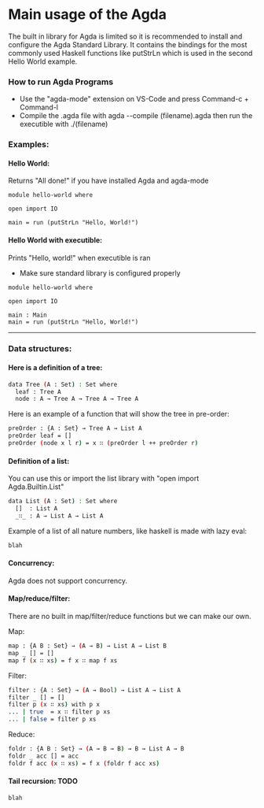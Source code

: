 # Main usage of the Agda

The built in library for Agda is limited so it is recommended to install and configure the Agda Standard Library. 
It contains the bindings for the most commonly used Haskell functions like putStrLn which is used in the second Hello World example.

### How to run Agda Programs
- Use the "agda-mode" extension on VS-Code and press Command-c + Command-l
- Compile the .agda file with agda --compile (filename).agda then run the executible with ./(filename)

### Examples:
#### Hello World:

Returns "All done!" if you have installed Agda and agda-mode
```
module hello-world where

open import IO

main = run (putStrLn "Hello, World!")
```
#### Hello World with executible:

Prints "Hello, world!" when executible is ran
- Make sure standard library is configured properly
```
module hello-world where

open import IO

main : Main
main = run (putStrLn "Hello, World!")
```

---

### Data structures:

#### Here is a definition of a tree:
```bash
data Tree (A : Set) : Set where
  leaf : Tree A
  node : A → Tree A → Tree A → Tree A
```

Here is an example of a function that will show the tree in pre-order:
```bash
preOrder : {A : Set} → Tree A → List A
preOrder leaf = []
preOrder (node x l r) = x ∷ (preOrder l ++ preOrder r)
```

#### Definition of a list:
You can use this or import the list library with "open import Agda.Builtin.List"

```bash
data List (A : Set) : Set where
  []  : List A
  _∷_ : A → List A → List A
```

Example of a list of all nature numbers, like haskell is made with lazy eval:
```bash
blah
```

#### Concurrency:
Agda does not support concurrency.

#### Map/reduce/filter:
There are no built in map/filter/reduce functions but we can make our own.

Map:
```bash
map : {A B : Set} → (A → B) → List A → List B
map _ [] = []
map f (x ∷ xs) = f x ∷ map f xs
```

Filter:
```bash
filter : {A : Set} → (A → Bool) → List A → List A
filter _ [] = []
filter p (x ∷ xs) with p x
... | true  = x ∷ filter p xs
... | false = filter p xs
```

Reduce:
```bash
foldr : {A B : Set} → (A → B → B) → B → List A → B
foldr _ acc [] = acc
foldr f acc (x ∷ xs) = f x (foldr f acc xs)
```

#### Tail recursion: TODO
```bash
blah
```
